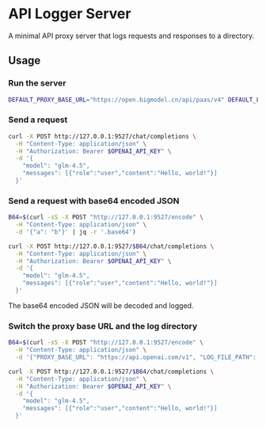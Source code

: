 # API Logger Server

A minimal API proxy server that logs requests and responses to a directory.

## Usage

### Run the server

```bash
DEFAULT_PROXY_BASE_URL="https://open.bigmodel.cn/api/paas/v4" DEFAULT_LOG_DIR="./logs" uvicorn api_logger_server:app --reload --port 9527
```

### Send a request

```bash
curl -X POST http://127.0.0.1:9527/chat/completions \
  -H "Content-Type: application/json" \
  -H "Authorization: Bearer $OPENAI_API_KEY" \
  -d '{
    "model": "glm-4.5",
    "messages": [{"role":"user","content":"Hello, world!"}]
  }'
```

### Send a request with base64 encoded JSON

```bash
B64=$(curl -sS -X POST "http://127.0.0.1:9527/encode" \
  -H "Content-Type: application/json" \
  -d '{"a": "b"}' | jq -r '.base64')

curl -X POST http://127.0.0.1:9527/$B64/chat/completions \
  -H "Content-Type: application/json" \
  -H "Authorization: Bearer $OPENAI_API_KEY" \
  -d '{
    "model": "glm-4.5",
    "messages": [{"role":"user","content":"Hello, world!"}]
  }'
```

The base64 encoded JSON will be decoded and logged.

### Switch the proxy base URL and the log directory

```bash
B64=$(curl -sS -X POST "http://127.0.0.1:9527/encode" \
  -H "Content-Type: application/json" \
  -d '{"PROXY_BASE_URL": "https://api.openai.com/v1", "LOG_FILE_PATH": "./logs_openai/a.json"}' | jq -r '.base64')

curl -X POST http://127.0.0.1:9527/$B64/chat/completions \
  -H "Content-Type: application/json" \
  -H "Authorization: Bearer $OPENAI_API_KEY" \
  -d '{
    "model": "glm-4.5",
    "messages": [{"role":"user","content":"Hello, world!"}]
  }'
```
